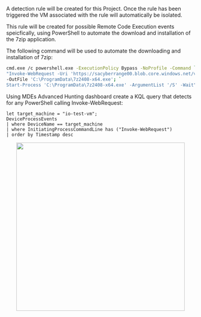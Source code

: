 A detection rule will be created for this Project. Once the rule has been triggered the VM associated with the rule will automatically be isolated.

This rule will be created for possible Remote Code Execution events speicfically, using PowerShell to automate the download and installation of the 7zip application.

The following command will be used to automate the downloading and installation of 7zip:

```bash
cmd.exe /c powershell.exe -ExecutionPolicy Bypass -NoProfile -Command `
"Invoke-WebRequest -Uri 'https://sacyberrange00.blob.core.windows.net/vm-applications/7z2408-x64.exe' `
-OutFile 'C:\ProgramData\7z2408-x64.exe'; `
Start-Process 'C:\ProgramData\7z2408-x64.exe' -ArgumentList '/S' -Wait"
```

Using MDEs Advanced Hunting dashboard create a KQL query that detects for any PowerShell calling Invoke-WebRequest:

```kql
let target_machine = "io-test-vm";
DeviceProcessEvents
| where DeviceName == target_machine
| where InitiatingProcessCommandLine has ("Invoke-WebRequest")
| order by Timestamp desc 
```

<p align="center">
  <img src="https://github.com/user-attachments/assets/18a6272f-9c40-4e36-8b59-5b93478f8eda" width="450"/>
</p>

